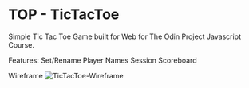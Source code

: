 # TOP - TicTacToe
Simple Tic Tac Toe Game built for Web for The Odin Project Javascript Course.

Features:
Set/Rename Player Names
Session Scoreboard

Wireframe
![TicTacToe-Wireframe](https://github.com/TezzIRL/TOP-TicTacToe/assets/7344730/bf2a0ec1-163b-4e76-b0ff-504a0e9a9ad9)
